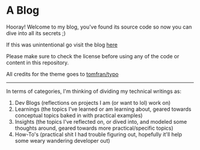 # A Blog

Hooray! Welcome to my blog, you've found its source code so now you can dive into all its secrets ;)

If this was unintentional go visit the blog [here](https://mesmur.github.io/blog/)

Please make sure to check the license before using any of the code or content in this repository.

All credits for the theme goes to [tomfran/typo](https://github.com/tomfran/typo)

---

In terms of categories, I'm thinking of dividing my technical writings as:

1. Dev Blogs (reflections on projects I am (or want to lol) work on)
2. Learnings (the topics I've learned or am learning about, geared towards conceptual topics baked in with practical
   examples)
3. Insights (the topics I've reflected on, or dived into, and modeled some thoughts around, geared towards more
   practical/specific topics)
4. How-To's (practical shit I had trouble figuring out, hopefully it'll help some weary wandering developer out)
